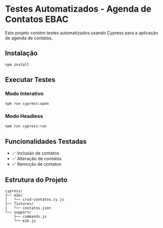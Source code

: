 # Testes Automatizados - Agenda de Contatos EBAC

Este projeto contém testes automatizados usando Cypress para a aplicação de agenda de contatos.

## Instalação

```bash
npm install
```

## Executar Testes

### Modo Interativo
```bash
npm run cypress:open
```

### Modo Headless
```bash
npm run cypress:run
```

## Funcionalidades Testadas

- ✅ Inclusão de contatos
- ✅ Alteração de contatos  
- ✅ Remoção de contatos

## Estrutura do Projeto

```
cypress/
├── e2e/
│   └── crud-contatos.cy.js
├── fixtures/
│   └── contatos.json
└── support/
    ├── commands.js
    └── e2e.js
```